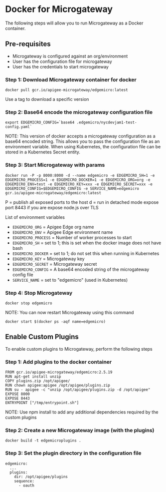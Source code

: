 # Docker for Microgateway
The following steps will allow you to run Microgateway as a Docker container.

## Pre-requisites
* Microgateway is configured against an org/environment
* User has the configuration file for microgateway
* User has the credentials to start microgateway

### Step 1: Download Microgateway container for docker
```
docker pull gcr.io/apigee-microgateway/edgemicro:latest
```
Use a tag to download a specific version

### Step 2: Base64 encode the microgateway configuration file
```
export EDGEMICRO_CONFIG=`base64 .edgemicro/nycdevjam1-test-config.yaml`
```

NOTE: This version of docker accepts a microgateway configuration as a base64 encoded string. This allows you to pass the configuration file as an environment variable. When using Kubernetes, the configuration file can be stored in a Kubernetes Secret entity.

### Step 3: Start Microgateway with params
```
docker run -P -p 8000:8000 -d --name edgemicro -e EDGEMICRO_SH=1 -e EDGEMICRO_PROCESS=1 -e EDGEMICRO_DOCKER=1 -e EDGEMICRO_ORG=org -e EDGEMICRO_ENV=test -e EDGEMICRO_KEY=xxx -e EDGEMICRO_SECRET=xxx -e EDGEMICRO_CONFIG=$EDGEMICRO_CONFIG -e SERVICE_NAME=edgemicro gcr.io/apigee-microgateway/edgemicro:latest
```

P = publish all exposed ports to the host
d = run in detached mode
expose port 8443 if you are expose node.js over TLS

List of environment variables
* `EDGEMICRO_ORG` = Apigee Edge org name
* `EDGEMICRO_ENV` = Apigee Edge environment name
* `EDGEMICRO_PROCESS` = Number of worker processes to start
* `EDGEMICRO_SH` = set to 1; this is set when the docker image does not have bash
* `EDGEMICRO_DOCKER` = set to 1; do not set this when running in Kubernetes
* `EDGEMICRO_KEY` = Microgateway key 
* `EDGEMICRO_SECRET` = Microgateway secret
* `EDGEMICRO_CONFIG` = A base64 encoded string of the microgateway config file
* `SERVICE_NAME` = set to "edgemicro" (used in Kubernetes)

### Step 4: Stop Microgateway
```
docker stop edgemicro
```

NOTE: You can now restart Microgateway using this command
```
docker start $(docker ps -aqf name=edgemicro)
```

## Enable Custom Plugins

To enable custom plugins to Microgateway, perform the following steps

### Step 1: Add plugins to the docker container 
```
FROM gcr.io/apigee-microgateway/edgemicro:2.5.19
RUN apt-get install unzip
COPY plugins.zip /opt/apigee/
RUN chown apigee:apigee /opt/apigee/plugins.zip
RUN su - apigee -c "unzip /opt/apigee/plugins.zip -d /opt/apigee"
EXPOSE 8000
EXPOSE 8443
ENTRYPOINT ["/tmp/entrypoint.sh"]
```
NOTE: Use npm install to add any additional dependencies required by the custom plugins

### Step 2: Create a new Microgateway image (with the plugins)
```
docker build -t edgemicroplugins .
```

### Step 3: Set the plugin directory in the configuration file

```
edgemicro:
  ...
  plugins:
    dir: /opt/apigee/plugins
    sequence:
      - oauth
```
